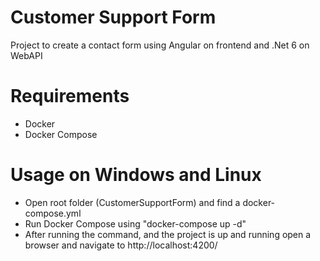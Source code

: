 # Customer Support Form
Project to create a contact form using Angular on frontend and .Net 6 on WebAPI

# Requirements
- Docker
- Docker Compose

# Usage on Windows and Linux
- Open root folder (CustomerSupportForm) and find a docker-compose.yml
- Run  Docker Compose using "docker-compose up -d"
- After running the command, and the project is up and running open a browser and navigate to http://localhost:4200/
